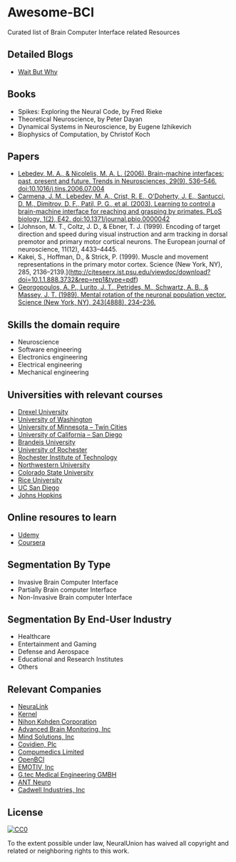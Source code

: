# Awesome-BCI
Curated list of Brain Computer Interface related Resources

## Detailed Blogs

- [Wait But Why](https://waitbutwhy.com/2017/04/neuralink.html)

## Books

- Spikes: Exploring the Neural Code, by Fred Rieke
- Theoretical Neuroscience, by Peter Dayan
- Dynamical Systems in Neuroscience, by Eugene Izhikevich
- Biophysics of Computation, by Christof Koch


## Papers

- [Lebedev, M. A., & Nicolelis, M. A. L. (2006). Brain-machine interfaces: past, present and future. Trends in Neurosciences, 29(9), 536–546. doi:10.1016/j.tins.2006.07.004](https://www.sciencedirect.com/science/article/pii/S0166223606001470)
- [Carmena, J. M., Lebedev, M. A., Crist, R. E., O'Doherty, J. E., Santucci, D. M., Dimitrov, D. F., Patil, P. G., et al. (2003). Learning to control a brain-machine interface for reaching and grasping by primates. PLoS biology, 1(2), E42. doi:10.1371/journal.pbio.0000042](http://journals.plos.org/plosbiology/article?id=10.1371/journal.pbio.0000042)
- [Johnson, M. T., Coltz, J. D., & Ebner, T. J. (1999). Encoding of target direction and speed during visual instruction and arm tracking in dorsal premotor and primary motor cortical neurons. The European journal of neuroscience, 11(12), 4433–4445.
- Kakei, S., Hoffman, D., & Strick, P. (1999). Muscle and movement representations in the primary motor cortex. Science (New York, NY), 285, 2136–2139.](http://citeseerx.ist.psu.edu/viewdoc/download?doi=10.1.1.888.3732&rep=rep1&type=pdf)
- [Georgopoulos, A. P., Lurito, J. T., Petrides, M., Schwartz, A. B., & Massey, J. T. (1989). Mental rotation of the neuronal population vector. Science (New York, NY), 243(4888), 234–236.](https://www.ncbi.nlm.nih.gov/pubmed/2911737)

## Skills the domain require

- Neuroscience
- Software engineering
- Electronics engineering
- Electrical engineering
- Mechanical engineering

## Universities with relevant courses

- [Drexel University](http://drexel.edu/medicine/academics/graduate-school/neuroscience/)
- [University of Washington](http://depts.washington.edu/neurogrd/)
- [University of Minnesota – Twin Cities](http://www.neuroscience.umn.edu/)
- [University of California – San Diego](https://apply.grad.ucsd.edu/departments/neurosciences)
- [Brandeis University](http://www.bio.brandeis.edu/grad/neuro/neuro_ms.html)
- [University of Rochester](https://www.hajim.rochester.edu/bme/graduate/index.html)
- [Rochester Institute of Technology](http://www.rit.edu/programs/human-computer-interaction-ms)
- [Northwestern University](http://www.mccormick.northwestern.edu/biomedical/graduate/)
- [Colorado State University](http://www.cs.colostate.edu/eeg/main/about)
- [Rice University](https://eceweb.rice.edu/neuroe)
- [UC San Diego](https://sccn.ucsd.edu/wiki/Introduction_To_Modern_Brain-Computer_Interface_Design)
- [Johns Hopkins](https://ep.jhu.edu/programs-and-courses/585.683-introduction-to-brain-computer-interface)

## Online resoures to learn

- [Udemy](https://www.udemy.com/brain-computer-interface/)
- [Coursera](https://www.coursera.org/learn/synapses/lecture/bd7dF/brain-machine-interface-bmi)

## Segmentation By Type

- Invasive Brain Computer Interface
- Partially Brain computer Interface
- Non-Invasive Brain computer Interface

## Segmentation By End-User Industry

- Healthcare
- Entertainment and Gaming
- Defense and Aerospace
- Educational and Research Institutes
- Others

## Relevant Companies

- [NeuraLink](https://www.neuralink.com/)
- [Kernel](https://kernel.co/)
- [Nihon Kohden Corporation](http://www.nihonkohden.com/)
- [Advanced Brain Monitoring, Inc](http://www.advancedbrainmonitoring.com/)
- [Mind Solutions, Inc](https://www.youtube.com/channel/UCr30VDgcmSME3R-9JKrMWNg)
- [Covidien, Plc](http://www.medtronic.com/covidien/en-us/products/brain-monitoring.html)
- [Compumedics Limited](https://www.compumedics.com.au/)
- [OpenBCI](http://openbci.com/)
- [EMOTIV, Inc](https://www.emotiv.com/product/emotiv-insight-5-channel-mobile-eeg/)
- [G.tec Medical Engineering GMBH](http://www.gtec.at/)
- [ANT Neuro](https://www.ant-neuro.com/)
- [Cadwell Industries, Inc](https://www.cadwell.com/)


## License

[![CC0](http://mirrors.creativecommons.org/presskit/buttons/88x31/svg/cc-zero.svg)](https://creativecommons.org/publicdomain/zero/1.0/)

To the extent possible under law, NeuralUnion has waived all copyright and related or neighboring rights to this work.
